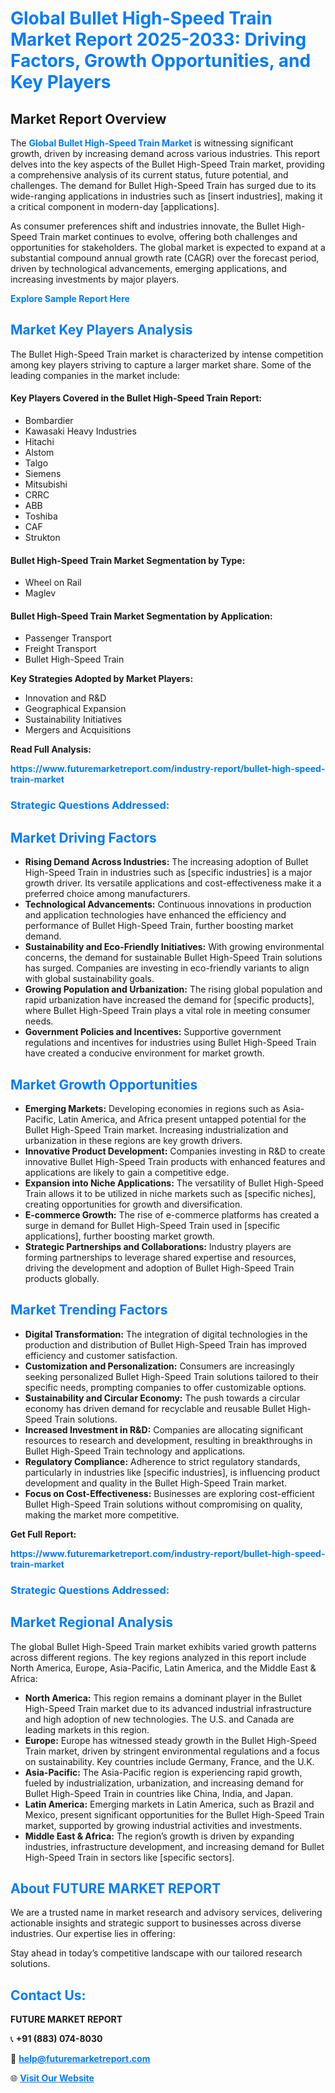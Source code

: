 <h1 style="color: #007BFF;">Global Bullet High-Speed Train Market Report 2025-2033: Driving Factors, Growth Opportunities, and Key Players</h1>

<section id="overview">
<h2>Market Report Overview</h2>
<p>The <a href="https://www.futuremarketreport.com/industry-report/bullet-high-speed-train-market" style="color: #007BFF; text-decoration: none;"><strong>Global Bullet High-Speed Train Market</strong></a> is witnessing significant growth, driven by increasing demand across various industries. This report delves into the key aspects of the Bullet High-Speed Train market, providing a comprehensive analysis of its current status, future potential, and challenges. The demand for Bullet High-Speed Train has surged due to its wide-ranging applications in industries such as [insert industries], making it a critical component in modern-day [applications].</p>
<p>As consumer preferences shift and industries innovate, the Bullet High-Speed Train market continues to evolve, offering both challenges and opportunities for stakeholders. The global market is expected to expand at a substantial compound annual growth rate (CAGR) over the forecast period, driven by technological advancements, emerging applications, and increasing investments by major players.</p>
</section>

<section id="overview">
<p><a href="https://www.futuremarketreport.com/request-sample/reportId=126829" style="color: #007BFF; text-decoration: none;"><strong>Explore Sample Report Here</strong></a></p>
</section>

<section id="key-players">
<h2 style="color: #007BFF;">Market Key Players Analysis</h2>
<p>The Bullet High-Speed Train market is characterized by intense competition among key players striving to capture a larger market share. Some of the leading companies in the market include:</p>
<h4>Key Players Covered in the Bullet High-Speed Train Report:</h4>
<ul><li>Bombardier</li><li>Kawasaki Heavy Industries</li><li>Hitachi</li><li>Alstom</li><li>Talgo</li><li>Siemens</li><li>Mitsubishi</li><li>CRRC</li><li>ABB</li><li>Toshiba</li><li>CAF</li><li>Strukton</li></ul>
<h4>Bullet High-Speed Train Market Segmentation by Type:</h4>
<ul><li>Wheel on Rail</li><li>Maglev</li></ul>

<h4>Bullet High-Speed Train Market Segmentation by Application:</h4>
<ul><li>Passenger Transport</li><li>Freight Transport</li><li>Bullet High-Speed Train</li></ul>
<p><strong>Key Strategies Adopted by Market Players:</strong></p>
<ul>
<li>Innovation and R&D</li>
<li>Geographical Expansion</li>
<li>Sustainability Initiatives</li>
<li>Mergers and Acquisitions</li>
</ul>
</section>

<section>
<p><strong>Read Full Analysis: </strong></p><a href="https://www.futuremarketreport.com/industry-report/bullet-high-speed-train-market" style="color: #007BFF; text-decoration: none;"><strong>https://www.futuremarketreport.com/industry-report/bullet-high-speed-train-market</strong></a>
<h3 style="color: #007BFF;">Strategic Questions Addressed:</h3>
</section>

<section id="driving-factors">
<h2 style="color: #007BFF;">Market Driving Factors</h2>
<ul>
<li><strong>Rising Demand Across Industries:</strong> The increasing adoption of Bullet High-Speed Train in industries such as [specific industries] is a major growth driver. Its versatile applications and cost-effectiveness make it a preferred choice among manufacturers.</li>
<li><strong>Technological Advancements:</strong> Continuous innovations in production and application technologies have enhanced the efficiency and performance of Bullet High-Speed Train, further boosting market demand.</li>
<li><strong>Sustainability and Eco-Friendly Initiatives:</strong> With growing environmental concerns, the demand for sustainable Bullet High-Speed Train solutions has surged. Companies are investing in eco-friendly variants to align with global sustainability goals.</li>
<li><strong>Growing Population and Urbanization:</strong> The rising global population and rapid urbanization have increased the demand for [specific products], where Bullet High-Speed Train plays a vital role in meeting consumer needs.</li>
<li><strong>Government Policies and Incentives:</strong> Supportive government regulations and incentives for industries using Bullet High-Speed Train have created a conducive environment for market growth.</li>
</ul>
</section>

<section id="growth-opportunities">
<h2 style="color: #007BFF;">Market Growth Opportunities</h2>
<ul>
<li><strong>Emerging Markets:</strong> Developing economies in regions such as Asia-Pacific, Latin America, and Africa present untapped potential for the Bullet High-Speed Train market. Increasing industrialization and urbanization in these regions are key growth drivers.</li>
<li><strong>Innovative Product Development:</strong> Companies investing in R&D to create innovative Bullet High-Speed Train products with enhanced features and applications are likely to gain a competitive edge.</li>
<li><strong>Expansion into Niche Applications:</strong> The versatility of Bullet High-Speed Train allows it to be utilized in niche markets such as [specific niches], creating opportunities for growth and diversification.</li>
<li><strong>E-commerce Growth:</strong> The rise of e-commerce platforms has created a surge in demand for Bullet High-Speed Train used in [specific applications], further boosting market growth.</li>
<li><strong>Strategic Partnerships and Collaborations:</strong> Industry players are forming partnerships to leverage shared expertise and resources, driving the development and adoption of Bullet High-Speed Train products globally.</li>
</ul>
</section>

<section id="trending-factors">
<h2 style="color: #007BFF;">Market Trending Factors</h2>
<ul>
<li><strong>Digital Transformation:</strong> The integration of digital technologies in the production and distribution of Bullet High-Speed Train has improved efficiency and customer satisfaction.</li>
<li><strong>Customization and Personalization:</strong> Consumers are increasingly seeking personalized Bullet High-Speed Train solutions tailored to their specific needs, prompting companies to offer customizable options.</li>
<li><strong>Sustainability and Circular Economy:</strong> The push towards a circular economy has driven demand for recyclable and reusable Bullet High-Speed Train solutions.</li>
<li><strong>Increased Investment in R&D:</strong> Companies are allocating significant resources to research and development, resulting in breakthroughs in Bullet High-Speed Train technology and applications.</li>
<li><strong>Regulatory Compliance:</strong> Adherence to strict regulatory standards, particularly in industries like [specific industries], is influencing product development and quality in the Bullet High-Speed Train market.</li>
<li><strong>Focus on Cost-Effectiveness:</strong> Businesses are exploring cost-efficient Bullet High-Speed Train solutions without compromising on quality, making the market more competitive.</li>
</ul>
</section>

<section>
<p><strong>Get Full Report: </strong></p><a href="https://www.futuremarketreport.com/industry-report/bullet-high-speed-train-market" style="color: #007BFF; text-decoration: none;"><strong>https://www.futuremarketreport.com/industry-report/bullet-high-speed-train-market</strong></a>
<h3 style="color: #007BFF;">Strategic Questions Addressed:</h3>
</section>


<section id="regional-analysis">
<h2 style="color: #007BFF;">Market Regional Analysis</h2>
<p>The global Bullet High-Speed Train market exhibits varied growth patterns across different regions. The key regions analyzed in this report include North America, Europe, Asia-Pacific, Latin America, and the Middle East & Africa:</p>
<ul>
<li><strong>North America:</strong> This region remains a dominant player in the Bullet High-Speed Train market due to its advanced industrial infrastructure and high adoption of new technologies. The U.S. and Canada are leading markets in this region.</li>
<li><strong>Europe:</strong> Europe has witnessed steady growth in the Bullet High-Speed Train market, driven by stringent environmental regulations and a focus on sustainability. Key countries include Germany, France, and the U.K.</li>
<li><strong>Asia-Pacific:</strong> The Asia-Pacific region is experiencing rapid growth, fueled by industrialization, urbanization, and increasing demand for Bullet High-Speed Train in countries like China, India, and Japan.</li>
<li><strong>Latin America:</strong> Emerging markets in Latin America, such as Brazil and Mexico, present significant opportunities for the Bullet High-Speed Train market, supported by growing industrial activities and investments.</li>
<li><strong>Middle East & Africa:</strong> The region’s growth is driven by expanding industries, infrastructure development, and increasing demand for Bullet High-Speed Train in sectors like [specific sectors].</li>
</ul>
</section>

<footer>
<h2 style="color: #007BFF;">About FUTURE MARKET REPORT</h2>
<p>We are a trusted name in market research and advisory services, delivering actionable insights and strategic support to businesses across diverse industries. Our expertise lies in offering:</p>

<p>Stay ahead in today’s competitive landscape with our tailored research solutions.</p>

<h2 style="color: #007BFF;">Contact Us:</h2>
<p><strong>FUTURE MARKET REPORT</strong></p>
<p>📞 <strong>+91 (883) 074-8030</strong></p>
<p>📧 <strong><a href="mailto:help@futuremarketreport.com" style="color: #007BFF;">help@futuremarketreport.com</a></strong></p>
<p>🌐 <strong><a href="https://www.futuremarketreport.com/" style="color: #007BFF;">Visit Our Website</a></strong></p>
</footer>